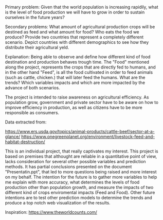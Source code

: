 Primary problem:
Given that the world population is increasing rapidily, what is the level of food production we will have to grow in order to sustain ourselves in the future years?

Secondary problems:
What amount of agricultural production crops will be destined as feed and what amount for food? Who eats the food we produce? 
Provide two countries that represent a completely different scenario. Depict countries with different demographics to see how they distribute their agricultural yeld.

Explanation:
Being able to observe and define how different kind of food destination and production behaves trough time. The "Food" mentioned along the project, represents the crops that are directly fed to humans, and in the other hand "Feed", is all the food cultivated in order to feed animals (such as cattle, chicken.) that will later feed the humans. What are the trends? Which variables impacts and which are more impacted by the advance of both scenarios.

The project is intended to raise awareness on agricultural efficiency. As population grow, government and private sector have to be aware on how to improve efficiency in production, as well as citizens have to be more responsible as consumers.

Data extracted from: 

https://www.ers.usda.gov/topics/animal-products/cattle-beef/sector-at-a-glance/
https://www.onegreenplanet.org/environment/livestock-feed-and-habitat-destruction/

  This is an individual project, that really captivates my interest. This project is based on premises that althought are reliable in a quantitative point of view, lacks consideration for several other possible variables and prediction methods. It has partial conclusions presented on the document "Presentatin.ppt", that led to more questions being raised and more interest on my behalf. 
  The intention for the future is to gather more variables to help me explain with more accuracy, what determines the levels of food production other than population growth, and measure the impacts of two different kind of crops enviromental impacts (Feed and Food). Other future intentions are to test other prediction models to determine the trends and produce a top notch web visualization of the results.
  
  Inspiration: https://www.theworldcounts.com/
